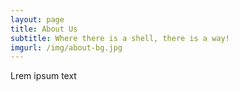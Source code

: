 ```yaml
---
layout: page
title: About Us
subtitle: Where there is a shell, there is a way!
imgurl: /img/about-bg.jpg
---
```


<div class="container">
	<script>!function(d,s,id){var js,fjs=d.getElementsByTagName(s)[0],p=/^http:/.test(d.location)?'http':'https';if(!d.getElementById(id)){js=d.createElement(s);js.id=id;js.src=p+'://platform.twitter.com/widgets.js';fjs.parentNode.insertBefore(js,fjs);}}(document, 'script', 'twitter-wjs');</script>
	<div id="fb-root"></div>
	<script>(function(d, s, id) {
	var js, fjs = d.getElementsByTagName(s)[0];
	if (d.getElementById(id)) return;
	js = d.createElement(s); js.id = id;
	js.src = "//connect.facebook.net/en_US/sdk.js#xfbml=1&version=v2.4&appId=603093923146864";
	fjs.parentNode.insertBefore(js, fjs);
	}(document, 'script', 'facebook-jssdk'));</script>
	<div class="row">
		<div class="col-lg-8 col-lg-offset-2 col-md-10 col-md-offset-1">
			<p>Lrem ipsum text</p>
		</div>
	</div>
</div>